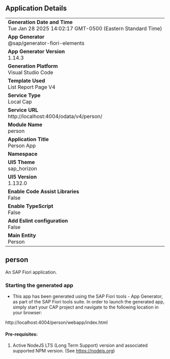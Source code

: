 ## Application Details
|               |
| ------------- |
|**Generation Date and Time**<br>Tue Jan 28 2025 14:02:17 GMT-0500 (Eastern Standard Time)|
|**App Generator**<br>@sap/generator-fiori-elements|
|**App Generator Version**<br>1.14.3|
|**Generation Platform**<br>Visual Studio Code|
|**Template Used**<br>List Report Page V4|
|**Service Type**<br>Local Cap|
|**Service URL**<br>http://localhost:4004/odata/v4/person/|
|**Module Name**<br>person|
|**Application Title**<br>Person App|
|**Namespace**<br>|
|**UI5 Theme**<br>sap_horizon|
|**UI5 Version**<br>1.132.0|
|**Enable Code Assist Libraries**<br>False|
|**Enable TypeScript**<br>False|
|**Add Eslint configuration**<br>False|
|**Main Entity**<br>Person|

## person

An SAP Fiori application.

### Starting the generated app

-   This app has been generated using the SAP Fiori tools - App Generator, as part of the SAP Fiori tools suite.  In order to launch the generated app, simply start your CAP project and navigate to the following location in your browser:

http://localhost:4004/person/webapp/index.html

#### Pre-requisites:

1. Active NodeJS LTS (Long Term Support) version and associated supported NPM version.  (See https://nodejs.org)


